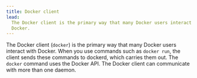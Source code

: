 ```yaml
---
title: Docker client
lead:
  The Docker client is the primary way that many Docker users interact with
  Docker.
---
```


The Docker client (`docker`) is the primary way that many Docker users interact
with Docker. When you use commands such as `docker run`, the client sends these
commands to dockerd, which carries them out. The `docker` command uses the
Docker API. The Docker client can communicate with more than one daemon.
